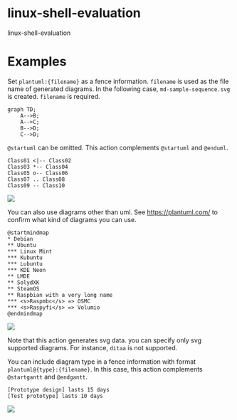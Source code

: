 # linux-shell-evaluation
linux-shell-evaluation

# Examples

Set `plantuml:{filename}` as a fence information. `filename` is used as the file name of generated diagrams. In the following case, `md-sample-sequence.svg` is created.
`filename` is required.

```mermaid
graph TD;
    A-->B;
    A-->C;
    B-->D;
    C-->D;
```

`@startuml` can be omitted. This action complements `@startuml` and `@enduml`.

```plantuml:md-sample-class
Class01 <|-- Class02
Class03 *-- Class04
Class05 o-- Class06
Class07 .. Class08
Class09 -- Class10
```

![](./md-sample-class.svg)

You can also use diagrams other than uml. See https://plantuml.com/ to confirm what kind of diagrams you can use.

```plantuml:md-sample-mindmap
@startmindmap
* Debian
** Ubuntu
*** Linux Mint
*** Kubuntu
*** Lubuntu
*** KDE Neon
** LMDE
** SolydXK
** SteamOS
** Raspbian with a very long name
*** <s>Raspmbc</s> => OSMC
*** <s>Raspyfi</s> => Volumio
@endmindmap
```

![](./md-sample-mindmap.svg)

Note that this action generates svg data. you can specify only svg supported diagrams. For instance, `ditaa` is not supported.


You can include diagram type in a fence information with format `plantuml@{type}:{filename}`.
In this case, this action complements `@startgantt` and `@endgantt`.

```plantuml@gantt:md-sample-gantt
[Prototype design] lasts 15 days
[Test prototype] lasts 10 days
```

![](./md-sample-gantt.svg)
